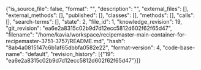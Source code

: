 {"is_source_file": false, "format": "", "description": "", "external_files": [], "external_methods": [], "published": [], "classes": [], "methods": [], "calls": [], "search-terms": [], "state": 2, "file_id": 1, "knowledge_revision": 19, "git_revision": "ea6e2a8315c02b9d7d12ecc5812d602f62f65d47", "filename": "/home/kavia/workspace/recipemaster-main-container-for-recipemaster-3751-3757/README.md", "hash": "8ab4a0815147c6b1af65dbbfa0582e22", "format-version": 4, "code-base-name": "default", "revision_history": [{"19": "ea6e2a8315c02b9d7d12ecc5812d602f62f65d47"}]}